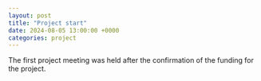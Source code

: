 ```yaml
---
layout: post
title: "Project start"
date: 2024-08-05 13:00:00 +0000
categories: project
---
```


The first project meeting was held after the confirmation of the funding for the
project. 